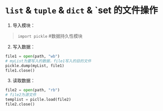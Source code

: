 # `list` & `tuple` & `dict` & `set 的文件操作
1. 导入模块：
> `import pickle`  #数据持久性模块

2. 写入数据：
```python
file1 = open(path, "wb")
# myList为要写入的数据，file1写入的目的文件
pickle.dump(myList, file1)
file1.close()
```

3. 读取数据：
```python
file2 = open(path, "rb")
# file2为源文件
templist = piclle.load(file2)
file2.close()
```